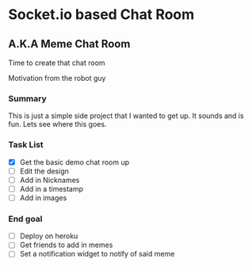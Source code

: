 # Socket.io based Chat Room
## A.K.A Meme Chat Room

Time to create that chat room

Motivation from the robot guy

### Summary

This is just a simple side project that I wanted to get up. It sounds
and is fun. Lets see where this goes.

### Task List
- [x] Get the basic demo chat room up
- [ ] Edit the design
- [ ] Add in Nicknames
- [ ] Add in a timestamp
- [ ] Add in images

### End goal
- [ ] Deploy on heroku
- [ ] Get friends to add in memes
- [ ] Set a notification widget to notify of said meme